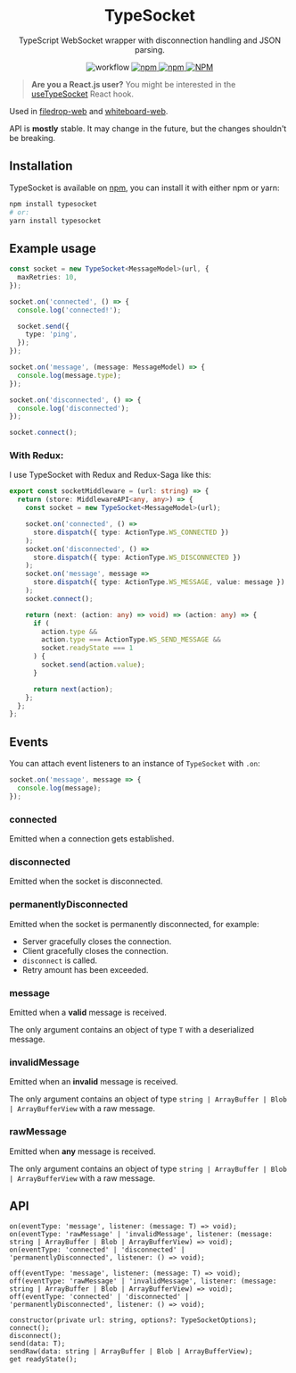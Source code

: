 <h1 align="center">TypeSocket</h1>

<p align="center">
TypeScript WebSocket wrapper with disconnection handling and JSON parsing.
</p>

<p align="center">
<img alt="workflow" src="https://img.shields.io/github/workflow/status/mat-sz/typesocket/Node.js%20CI%20(yarn)">
<a href="https://npmjs.com/package/typesocket">
<img alt="npm" src="https://img.shields.io/npm/v/typesocket">
<img alt="npm" src="https://img.shields.io/npm/dw/typesocket">
<img alt="NPM" src="https://img.shields.io/npm/l/typesocket">
</a>
</p>

> **Are you a React.js user?** You might be interested in the [useTypeSocket](https://github.com/mat-sz/use-typesocket) React hook.

Used in [filedrop-web](https://github.com/mat-sz/filedrop-web) and [whiteboard-web](https://github.com/mat-sz/whiteboard-web).

API is **mostly** stable. It may change in the future, but the changes shouldn't be breaking.

## Installation

TypeSocket is available on [npm](https://www.npmjs.com/package/typesocket), you can install it with either npm or yarn:

```sh
npm install typesocket
# or:
yarn install typesocket
```

## Example usage

```ts
const socket = new TypeSocket<MessageModel>(url, {
  maxRetries: 10,
});

socket.on('connected', () => {
  console.log('connected!');

  socket.send({
    type: 'ping',
  });
});

socket.on('message', (message: MessageModel) => {
  console.log(message.type);
});

socket.on('disconnected', () => {
  console.log('disconnected');
});

socket.connect();
```

### With Redux:

I use TypeSocket with Redux and Redux-Saga like this:

```ts
export const socketMiddleware = (url: string) => {
  return (store: MiddlewareAPI<any, any>) => {
    const socket = new TypeSocket<MessageModel>(url);

    socket.on('connected', () =>
      store.dispatch({ type: ActionType.WS_CONNECTED })
    );
    socket.on('disconnected', () =>
      store.dispatch({ type: ActionType.WS_DISCONNECTED })
    );
    socket.on('message', message =>
      store.dispatch({ type: ActionType.WS_MESSAGE, value: message })
    );
    socket.connect();

    return (next: (action: any) => void) => (action: any) => {
      if (
        action.type &&
        action.type === ActionType.WS_SEND_MESSAGE &&
        socket.readyState === 1
      ) {
        socket.send(action.value);
      }

      return next(action);
    };
  };
};
```

## Events

You can attach event listeners to an instance of `TypeSocket` with `.on`:

```ts
socket.on('message', message => {
  console.log(message);
});
```

### connected

Emitted when a connection gets established.

### disconnected

Emitted when the socket is disconnected.

### permanentlyDisconnected

Emitted when the socket is permanently disconnected, for example:

- Server gracefully closes the connection.
- Client gracefully closes the connection.
- `disconnect` is called.
- Retry amount has been exceeded.

### message

Emitted when a **valid** message is received.

The only argument contains an object of type `T` with a deserialized message.

### invalidMessage

Emitted when an **invalid** message is received.

The only argument contains an object of type `string | ArrayBuffer | Blob | ArrayBufferView` with a raw message.

### rawMessage

Emitted when **any** message is received.

The only argument contains an object of type `string | ArrayBuffer | Blob | ArrayBufferView` with a raw message.

## API

```
on(eventType: 'message', listener: (message: T) => void);
on(eventType: 'rawMessage' | 'invalidMessage', listener: (message: string | ArrayBuffer | Blob | ArrayBufferView) => void);
on(eventType: 'connected' | 'disconnected' | 'permanentlyDisconnected', listener: () => void);

off(eventType: 'message', listener: (message: T) => void);
off(eventType: 'rawMessage' | 'invalidMessage', listener: (message: string | ArrayBuffer | Blob | ArrayBufferView) => void);
off(eventType: 'connected' | 'disconnected' | 'permanentlyDisconnected', listener: () => void);

constructor(private url: string, options?: TypeSocketOptions);
connect();
disconnect();
send(data: T);
sendRaw(data: string | ArrayBuffer | Blob | ArrayBufferView);
get readyState();
```
